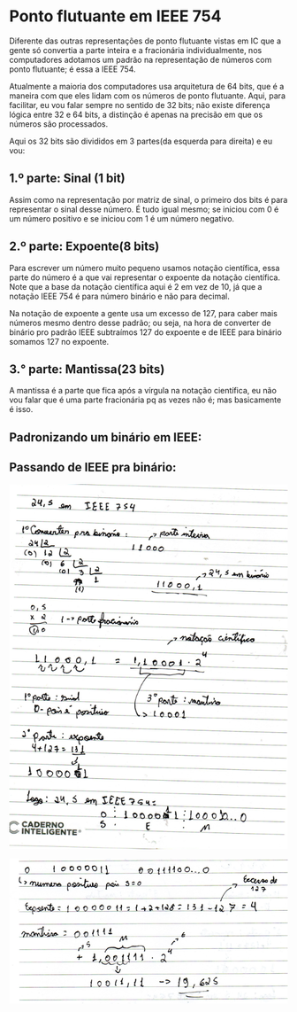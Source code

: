# Ponto flutuante em IEEE 754

Diferente das outras representações de ponto flutuante vistas em IC que a gente só convertia a parte inteira e a fracionária individualmente, nos computadores adotamos um padrão na representação de números com ponto flutuante; é essa a IEEE 754.

Atualmente a maioria dos computadores usa arquitetura de 64 bits, que é a maneira com que eles lidam com os números de ponto flutuante. Aqui, para facilitar, eu vou falar sempre no sentido de 32 bits; não existe diferença lógica entre 32 e 64 bits, a distinção é apenas na precisão em que os números são processados.

Aqui os 32 bits são divididos em 3 partes(da esquerda para direita) e eu vou:

## 1.º parte: Sinal (1 bit)

Assim como na representação por matriz de sinal, o primeiro dos bits é para representar o sinal desse número. É tudo igual mesmo; se iniciou com 0 é um número positivo e se iniciou com 1 é um número negativo.

## 2.º parte: Expoente(8 bits)

Para escrever um número muito pequeno usamos notação científica, essa parte do número é a que vai representar o expoente da notação científica. Note que a base da notação científica aqui é 2 em vez de 10, já que a notação IEEE 754 é para número binário e não para decimal. 

Na notação de expoente a gente usa um excesso de 127, para caber mais números mesmo dentro desse padrão; ou seja, na hora de converter de binário pro padrão IEEE subtraímos 127 do expoente e de IEEE para binário somamos 127 no expoente.

## 3.° parte: Mantissa(23 bits)

A mantissa é a parte que fica após a vírgula na notação científica, eu não vou falar que é uma parte fracionária pq as vezes não é; mas basicamente é isso.

## Padronizando um binário em IEEE:

## Passando de IEEE pra binário:

![Untitled](Ponto%20flutuante%20em%20IEEE%20754%20d9ad28c6319144f19f79c8a7556b18d6/Untitled.png)

![Untitled](Ponto%20flutuante%20em%20IEEE%20754%20d9ad28c6319144f19f79c8a7556b18d6/Untitled%201.png)